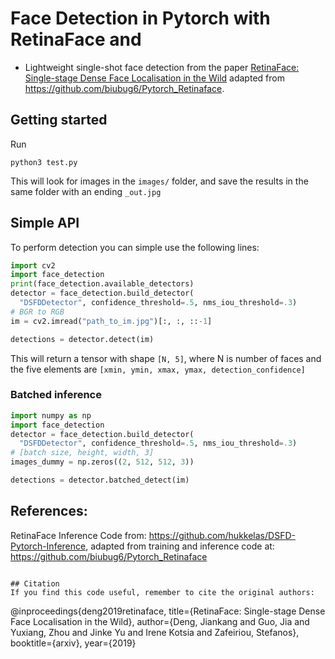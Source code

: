 # Face Detection in Pytorch with RetinaFace and 

- Lightweight single-shot face detection from the paper [RetinaFace: Single-stage Dense Face Localisation in the Wild](https://arxiv.org/abs/1905.00641) adapted from https://github.com/biubug6/Pytorch_Retinaface.

## Getting started
Run
```
python3 test.py
```
This will look for images in the `images/` folder, and save the results in the same folder with an ending `_out.jpg`

## Simple API
To perform detection you can simple use the following lines:

```python
import cv2
import face_detection
print(face_detection.available_detectors)
detector = face_detection.build_detector(
  "DSFDDetector", confidence_threshold=.5, nms_iou_threshold=.3)
# BGR to RGB
im = cv2.imread("path_to_im.jpg")[:, :, ::-1]

detections = detector.detect(im)
```

This will return a tensor with shape `[N, 5]`, where N is number of faces and the five elements are `[xmin, ymin, xmax, ymax, detection_confidence]`

### Batched inference

```python
import numpy as np
import face_detection
detector = face_detection.build_detector(
  "DSFDDetector", confidence_threshold=.5, nms_iou_threshold=.3)
# [batch size, height, width, 3]
images_dummy = np.zeros((2, 512, 512, 3))

detections = detector.batched_detect(im)
```


## References:

RetinaFace Inference Code from: https://github.com/hukkelas/DSFD-Pytorch-Inference, adapted from training and inference code at: https://github.com/biubug6/Pytorch_Retinaface



```

## Citation
If you find this code useful, remember to cite the original authors:
```

@inproceedings{deng2019retinaface,
  title={RetinaFace: Single-stage Dense Face Localisation in the Wild},
  author={Deng, Jiankang and Guo, Jia and Yuxiang, Zhou and Jinke Yu and Irene Kotsia and Zafeiriou, Stefanos},
  booktitle={arxiv},
  year={2019}

```
